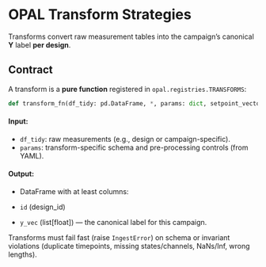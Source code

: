 # OPAL Transform Strategies

Transforms convert raw measurement tables into the
campaign’s canonical **Y** label **per design**.

## Contract

A transform is a **pure function** registered in `opal.registries.TRANSFORMS`:

```python
def transform_fn(df_tidy: pd.DataFrame, *, params: dict, setpoint_vector: list[float]) -> pd.DataFrame
```

#### Input:

- `df_tidy`: raw measurements (e.g., design or campaign-specific).
- `params`: transform-specific schema and pre-processing controls (from YAML).

#### Output:

- DataFrame with at least columns:

- `id` (design_id)
- `y_vec` (list[float]) — the canonical label for this campaign.

Transforms must fail fast (raise `IngestError`) on schema or invariant violations
(duplicate timepoints, missing states/channels, NaNs/Inf, wrong lengths).